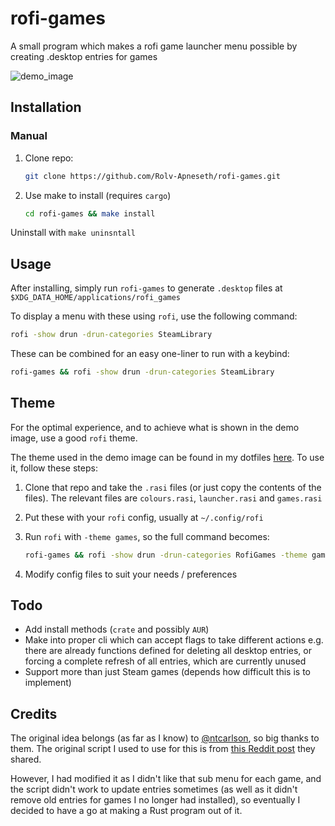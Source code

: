 # rofi-games

A small program which makes a rofi game launcher menu possible by creating .desktop entries for games

![demo_image](https://user-images.githubusercontent.com/69486699/235387869-ecf5aa58-99bb-46d2-96e8-871773adc4d1.png)

## Installation

### Manual

1. Clone repo:

    ```bash
    git clone https://github.com/Rolv-Apneseth/rofi-games.git
    ```

2. Use make to install (requires `cargo`)

    ```bash
    cd rofi-games && make install
    ```

Uninstall with `make uninsntall`

## Usage

After installing, simply run `rofi-games` to generate `.desktop` files at `$XDG_DATA_HOME/applications/rofi_games`

To display a menu with these using `rofi`, use the following command:

```bash
rofi -show drun -drun-categories SteamLibrary
```

These can be combined for an easy one-liner to run with a keybind:

```bash
rofi-games && rofi -show drun -drun-categories SteamLibrary
```

## Theme

For the optimal experience, and to achieve what is shown in the demo image, use a good `rofi` theme.

The theme used in the demo image can be found in my dotfiles [here](https://github.com/Rolv-Apneseth/.dotfiles/tree/main/rofi/.config/rofi). To use it, follow these steps:

1. Clone that repo and take the `.rasi` files (or just copy the contents of the files). The relevant files are `colours.rasi`, `launcher.rasi` and `games.rasi`
2. Put these with your `rofi` config, usually at `~/.config/rofi`
3. Run `rofi` with `-theme games`, so the full command becomes:

    ```bash
    rofi-games && rofi -show drun -drun-categories RofiGames -theme games
    ```

4. Modify config files to suit your needs / preferences

## Todo

- Add install methods (`crate` and possibly `AUR`)
- Make into proper cli which can accept flags to take different actions e.g. there are already functions defined for deleting all desktop entries, or forcing a complete refresh of all entries, which are currently unused
- Support more than just Steam games (depends how difficult this is to implement)

## Credits

The original idea belongs (as far as I know) to [@ntcarlson](https://github.com/ntcarlson), so big thanks to them. The original script I used to use for this is from [this Reddit post](https://www.reddit.com/r/unixporn/comments/p5b0qv/i3_misusing_rofi_as_a_game_launcher/) they shared.

However, I had modified it as I didn't like that sub menu for each game, and the script didn't work to update entries sometimes (as well as it didn't remove old entries for games I no longer had installed), so eventually I decided to have a go at making a Rust program out of it.
